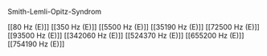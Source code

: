 Smith-Lemli-Opitz-Syndrom

[[80 Hz (E)]]
[[350 Hz (E)]]
[[5500 Hz (E)]]
[[35190 Hz (E)]]
[[72500 Hz (E)]]
[[93500 Hz (E)]]
[[342060 Hz (E)]]
[[524370 Hz (E)]]
[[655200 Hz (E)]]
[[754190 Hz (E)]]